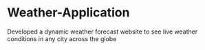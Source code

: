 # Weather-Application
Developed a dynamic weather forecast website to see live weather conditions in any city across the globe
